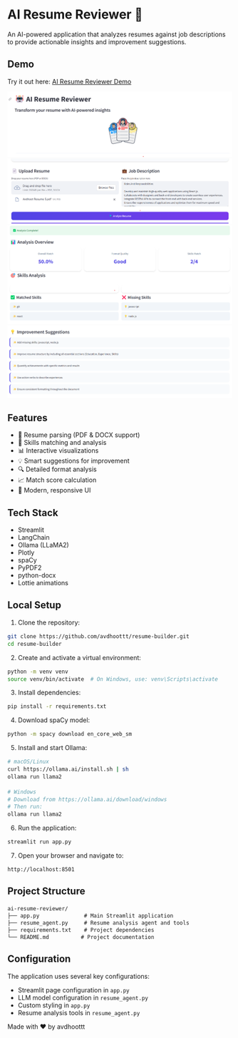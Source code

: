 # AI Resume Reviewer 🤖

An AI-powered application that analyzes resumes against job descriptions to provide actionable insights and improvement suggestions.

## Demo

Try it out here: [AI Resume Reviewer Demo](https://resumee-builder.streamlit.app/)

![Hero Section](/images/resume-builder-1.png)
![Input Features](/images/resume-builder-2.png)
![Analyze](/images/resume-builder-3.png)
![Improvements section](/images/resume-builder-4.png)

## Features

- 📄 Resume parsing (PDF & DOCX support)
- 🎯 Skills matching and analysis
- 📊 Interactive visualizations
- 💡 Smart suggestions for improvement
- 🔍 Detailed format analysis
- 📈 Match score calculation
- 🎨 Modern, responsive UI

## Tech Stack

- Streamlit
- LangChain
- Ollama (LLaMA2)
- Plotly
- spaCy
- PyPDF2
- python-docx
- Lottie animations

## Local Setup

1. Clone the repository:

```bash
git clone https://github.com/avdhoottt/resume-builder.git
cd resume-builder
```

2. Create and activate a virtual environment:

```bash
python -m venv venv
source venv/bin/activate  # On Windows, use: venv\Scripts\activate
```

3. Install dependencies:

```bash
pip install -r requirements.txt
```

4. Download spaCy model:

```bash
python -m spacy download en_core_web_sm
```

5. Install and start Ollama:

```bash
# macOS/Linux
curl https://ollama.ai/install.sh | sh
ollama run llama2

# Windows
# Download from https://ollama.ai/download/windows
# Then run:
ollama run llama2
```

6. Run the application:

```bash
streamlit run app.py
```

7. Open your browser and navigate to:

```
http://localhost:8501
```

## Project Structure

```
ai-resume-reviewer/
├── app.py              # Main Streamlit application
├── resume_agent.py     # Resume analysis agent and tools
├── requirements.txt    # Project dependencies
└── README.md          # Project documentation
```

## Configuration

The application uses several key configurations:

- Streamlit page configuration in `app.py`
- LLM model configuration in `resume_agent.py`
- Custom styling in `app.py`
- Resume analysis tools in `resume_agent.py`

Made with ❤️ by avdhoottt
